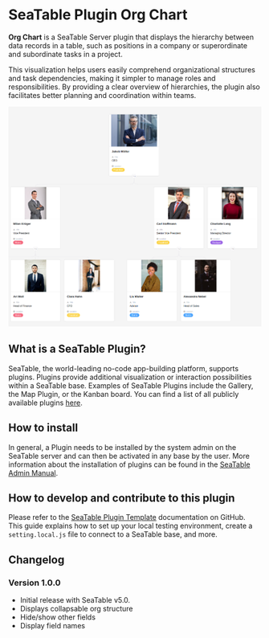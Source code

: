 # SeaTable Plugin Org Chart

**Org Chart** is a SeaTable Server plugin that displays the hierarchy between data records in a table, such as positions in a company or superordinate and subordinate tasks in a project.

This visualization helps users easily comprehend organizational structures and task dependencies, making it simpler to manage roles and responsibilities. By providing a clear overview of hierarchies, the plugin also facilitates better planning and coordination within teams.

![Screenshot of Org Chart](./org-chart.png)

## What is a SeaTable Plugin?

SeaTable, the world-leading no-code app-building platform, supports plugins. Plugins provide additional visualization or interaction possibilities within a SeaTable base. Examples of SeaTable Plugins include the Gallery, the Map Plugin, or the Kanban board. You can find a list of all publicly available plugins [here](https://cloud.seatable.io/apps/custom/plugin-archive).

## How to install

In general, a Plugin needs to be installed by the system admin on the SeaTable server and can then be activated in any base by the user. More information about the installation of plugins can be found in the [SeaTable Admin Manual](https://admin.seatable.io/configuration/plugins/?h=plugins).

## How to develop and contribute to this plugin

Please refer to the [SeaTable Plugin Template](https://github.com/seatable/seatable-plugin-template-base/tree/TB-staging) documentation on GitHub. This guide explains how to set up your local testing environment, create a `setting.local.js` file to connect to a SeaTable base, and more.

## Changelog

### Version 1.0.0

- Initial release with SeaTable v5.0.
- Displays collapsable org structure
- Hide/show other fields
- Display field names
